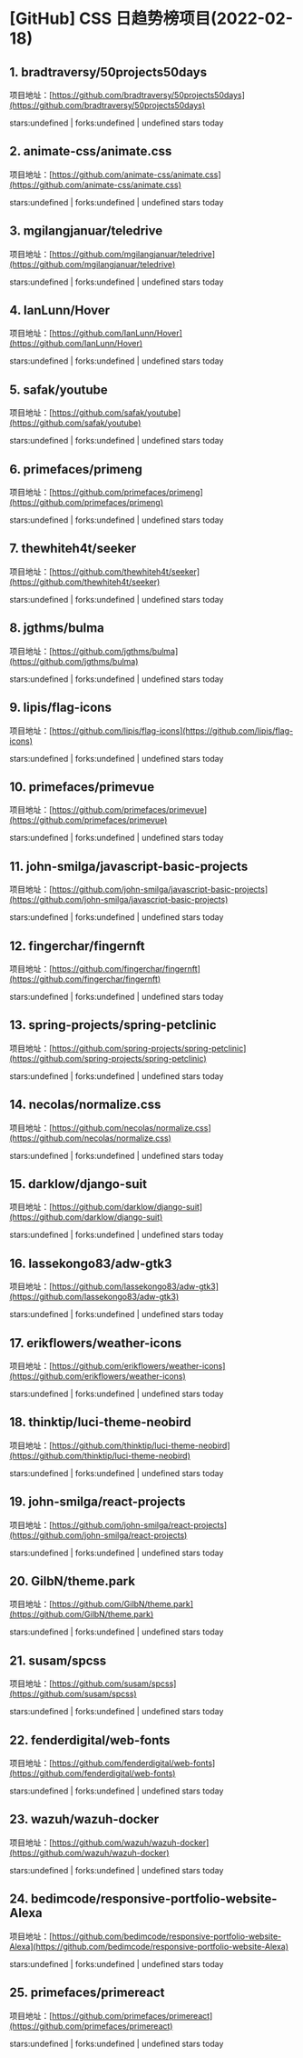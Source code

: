 # [GitHub] CSS 日趋势榜项目(2022-02-18)

## 1. bradtraversy/50projects50days 

项目地址：[https://github.com/bradtraversy/50projects50days](https://github.com/bradtraversy/50projects50days)

stars:undefined | forks:undefined | undefined stars today 



## 2. animate-css/animate.css 

项目地址：[https://github.com/animate-css/animate.css](https://github.com/animate-css/animate.css)

stars:undefined | forks:undefined | undefined stars today 



## 3. mgilangjanuar/teledrive 

项目地址：[https://github.com/mgilangjanuar/teledrive](https://github.com/mgilangjanuar/teledrive)

stars:undefined | forks:undefined | undefined stars today 



## 4. IanLunn/Hover 

项目地址：[https://github.com/IanLunn/Hover](https://github.com/IanLunn/Hover)

stars:undefined | forks:undefined | undefined stars today 



## 5. safak/youtube 

项目地址：[https://github.com/safak/youtube](https://github.com/safak/youtube)

stars:undefined | forks:undefined | undefined stars today 



## 6. primefaces/primeng 

项目地址：[https://github.com/primefaces/primeng](https://github.com/primefaces/primeng)

stars:undefined | forks:undefined | undefined stars today 



## 7. thewhiteh4t/seeker 

项目地址：[https://github.com/thewhiteh4t/seeker](https://github.com/thewhiteh4t/seeker)

stars:undefined | forks:undefined | undefined stars today 



## 8. jgthms/bulma 

项目地址：[https://github.com/jgthms/bulma](https://github.com/jgthms/bulma)

stars:undefined | forks:undefined | undefined stars today 



## 9. lipis/flag-icons 

项目地址：[https://github.com/lipis/flag-icons](https://github.com/lipis/flag-icons)

stars:undefined | forks:undefined | undefined stars today 



## 10. primefaces/primevue 

项目地址：[https://github.com/primefaces/primevue](https://github.com/primefaces/primevue)

stars:undefined | forks:undefined | undefined stars today 



## 11. john-smilga/javascript-basic-projects 

项目地址：[https://github.com/john-smilga/javascript-basic-projects](https://github.com/john-smilga/javascript-basic-projects)

stars:undefined | forks:undefined | undefined stars today 



## 12. fingerchar/fingernft 

项目地址：[https://github.com/fingerchar/fingernft](https://github.com/fingerchar/fingernft)

stars:undefined | forks:undefined | undefined stars today 



## 13. spring-projects/spring-petclinic 

项目地址：[https://github.com/spring-projects/spring-petclinic](https://github.com/spring-projects/spring-petclinic)

stars:undefined | forks:undefined | undefined stars today 



## 14. necolas/normalize.css 

项目地址：[https://github.com/necolas/normalize.css](https://github.com/necolas/normalize.css)

stars:undefined | forks:undefined | undefined stars today 



## 15. darklow/django-suit 

项目地址：[https://github.com/darklow/django-suit](https://github.com/darklow/django-suit)

stars:undefined | forks:undefined | undefined stars today 



## 16. lassekongo83/adw-gtk3 

项目地址：[https://github.com/lassekongo83/adw-gtk3](https://github.com/lassekongo83/adw-gtk3)

stars:undefined | forks:undefined | undefined stars today 



## 17. erikflowers/weather-icons 

项目地址：[https://github.com/erikflowers/weather-icons](https://github.com/erikflowers/weather-icons)

stars:undefined | forks:undefined | undefined stars today 



## 18. thinktip/luci-theme-neobird 

项目地址：[https://github.com/thinktip/luci-theme-neobird](https://github.com/thinktip/luci-theme-neobird)

stars:undefined | forks:undefined | undefined stars today 



## 19. john-smilga/react-projects 

项目地址：[https://github.com/john-smilga/react-projects](https://github.com/john-smilga/react-projects)

stars:undefined | forks:undefined | undefined stars today 



## 20. GilbN/theme.park 

项目地址：[https://github.com/GilbN/theme.park](https://github.com/GilbN/theme.park)

stars:undefined | forks:undefined | undefined stars today 



## 21. susam/spcss 

项目地址：[https://github.com/susam/spcss](https://github.com/susam/spcss)

stars:undefined | forks:undefined | undefined stars today 



## 22. fenderdigital/web-fonts 

项目地址：[https://github.com/fenderdigital/web-fonts](https://github.com/fenderdigital/web-fonts)

stars:undefined | forks:undefined | undefined stars today 



## 23. wazuh/wazuh-docker 

项目地址：[https://github.com/wazuh/wazuh-docker](https://github.com/wazuh/wazuh-docker)

stars:undefined | forks:undefined | undefined stars today 



## 24. bedimcode/responsive-portfolio-website-Alexa 

项目地址：[https://github.com/bedimcode/responsive-portfolio-website-Alexa](https://github.com/bedimcode/responsive-portfolio-website-Alexa)

stars:undefined | forks:undefined | undefined stars today 



## 25. primefaces/primereact 

项目地址：[https://github.com/primefaces/primereact](https://github.com/primefaces/primereact)

stars:undefined | forks:undefined | undefined stars today 




